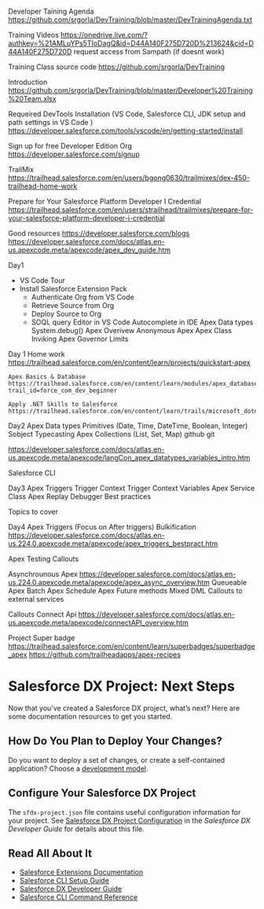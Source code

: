 Developer Taining Agenda 
https://github.com/srgorla/DevTraining/blob/master/DevTrainingAgenda.txt

Training Videos 
https://onedrive.live.com/?authkey=%21AMLuYPs5TIoDagQ&id=D44A140F275D720D%213624&cid=D44A140F275D720D
request access from Sampath (if doesnt work)

Training Class source code 
https://github.com/srgorla/DevTraining

Introduction
https://github.com/srgorla/DevTraining/blob/master/Developer%20Training%20Team.xlsx

Requeired DevTools Installation (VS Code, Salesforce CLI, JDK setup and path settings in VS Code )
https://developer.salesforce.com/tools/vscode/en/getting-started/install


Sign up for free Developer Edition Org
https://developer.salesforce.com/signup

TrailMix 
https://trailhead.salesforce.com/en/users/bgong0630/trailmixes/dex-450-trailhead-home-work

Prepare for Your Salesforce Platform Developer I Credential
https://trailhead.salesforce.com/en/users/strailhead/trailmixes/prepare-for-your-salesforce-platform-developer-i-credential

Good resources 
    https://developer.salesforce.com/blogs
    https://developer.salesforce.com/docs/atlas.en-us.apexcode.meta/apexcode/apex_dev_guide.htm



Day1
- VS Code Tour 
- Install Salesforce Extension Pack
    - Authenticate Org from VS Code
    - Retrieve Source from Org
    - Deploy Source to Org
    - SOQL query Editor in VS Code
    Autocomplete in IDE
    Apex Data types
    System.debug()
    Apex Overivew
    Anonymous Apex
    Apex Class
    Inviking Apex
    Governor Limits




Day 1 Home work 
    https://trailhead.salesforce.com/en/content/learn/projects/quickstart-apex

    Apex Basics & Database
    https://trailhead.salesforce.com/en/content/learn/modules/apex_database?trail_id=force_com_dev_beginner

    Apply .NET Skills to Salesforce
    https://trailhead.salesforce.com/en/content/learn/trails/microsoft_dotnet

Day2 
    Apex Data types
    Primitives (Date, Time, DateTime, Boolean, Integer)
    Sobject
    Typecasting
    Apex Collections (List, Set, Map)
    github
    git 


https://developer.salesforce.com/docs/atlas.en-us.apexcode.meta/apexcode/langCon_apex_datatypes_variables_intro.htm

Salesforce CLI 


Day3 
    Apex Triggers
    Trigger Context 
    Trigger Context Variables
    Apex Service Class 
    Apex Replay Debugger 
    Best practices



Topics to cover 

Day4 
    Apex Triggers (Focus on After triggers)
    Bulkification 
    https://developer.salesforce.com/docs/atlas.en-us.224.0.apexcode.meta/apexcode/apex_triggers_bestpract.htm



Apex Testing
Callouts 

Asynchrounous Apex
https://developer.salesforce.com/docs/atlas.en-us.224.0.apexcode.meta/apexcode/apex_async_overview.htm
Queueable Apex
Batch Apex 
Schedule Apex 
Future methods
    Mixed DML
    Callouts to external services

Callouts
Connect Api 
https://developer.salesforce.com/docs/atlas.en-us.apexcode.meta/apexcode/connectAPI_overview.htm

Project 
Super badge 
https://trailhead.salesforce.com/en/content/learn/superbadges/superbadge_apex
https://github.com/trailheadapps/apex-recipes
# Salesforce DX Project: Next Steps

Now that you’ve created a Salesforce DX project, what’s next? Here are some documentation resources to get you started.

## How Do You Plan to Deploy Your Changes?

Do you want to deploy a set of changes, or create a self-contained application? Choose a [development model](https://developer.salesforce.com/tools/vscode/en/user-guide/development-models).

## Configure Your Salesforce DX Project

The `sfdx-project.json` file contains useful configuration information for your project. See [Salesforce DX Project Configuration](https://developer.salesforce.com/docs/atlas.en-us.sfdx_dev.meta/sfdx_dev/sfdx_dev_ws_config.htm) in the _Salesforce DX Developer Guide_ for details about this file.

## Read All About It

- [Salesforce Extensions Documentation](https://developer.salesforce.com/tools/vscode/)
- [Salesforce CLI Setup Guide](https://developer.salesforce.com/docs/atlas.en-us.sfdx_setup.meta/sfdx_setup/sfdx_setup_intro.htm)
- [Salesforce DX Developer Guide](https://developer.salesforce.com/docs/atlas.en-us.sfdx_dev.meta/sfdx_dev/sfdx_dev_intro.htm)
- [Salesforce CLI Command Reference](https://developer.salesforce.com/docs/atlas.en-us.sfdx_cli_reference.meta/sfdx_cli_reference/cli_reference.htm)
